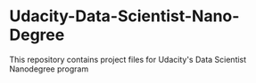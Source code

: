 # Udacity-Data-Scientist-Nano-Degree
This repository contains project files for Udacity's Data Scientist Nanodegree program

